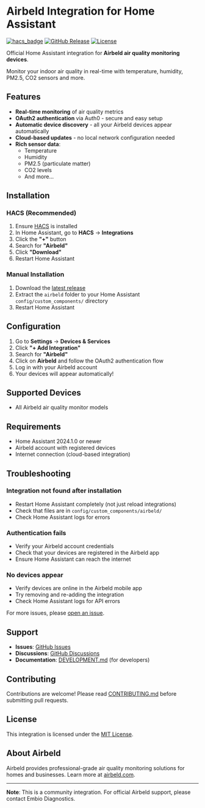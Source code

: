 # Airbeld Integration for Home Assistant

[![hacs_badge](https://img.shields.io/badge/HACS-Default-blue.svg)](https://github.com/hacs/integration)
[![GitHub Release](https://img.shields.io/github/release/Embio-Diagnostics/airbeld-ha.svg)](https://github.com/Embio-Diagnostics/airbeld-ha/releases)
[![License](https://img.shields.io/github/license/Embio-Diagnostics/airbeld-ha.svg)](LICENSE)

Official Home Assistant integration for **Airbeld air quality monitoring devices**.

Monitor your indoor air quality in real-time with temperature, humidity, PM2.5, CO2 sensors and more.

## Features

- **Real-time monitoring** of air quality metrics
- **OAuth2 authentication** via Auth0 - secure and easy setup
- **Automatic device discovery** - all your Airbeld devices appear automatically
- **Cloud-based updates** - no local network configuration needed
- **Rich sensor data**:
  - Temperature
  - Humidity
  - PM2.5 (particulate matter)
  - CO2 levels
  - And more...

## Installation

### HACS (Recommended)

1. Ensure [HACS](https://hacs.xyz/) is installed
2. In Home Assistant, go to **HACS** → **Integrations**
3. Click the **"+"** button
4. Search for **"Airbeld"**
5. Click **"Download"**
6. Restart Home Assistant

### Manual Installation

1. Download the [latest release](https://github.com/Embio-Diagnostics/airbeld-ha/releases)
2. Extract the `airbeld` folder to your Home Assistant `config/custom_components/` directory
3. Restart Home Assistant

## Configuration

1. Go to **Settings** → **Devices & Services**
2. Click **"+ Add Integration"**
3. Search for **"Airbeld"**
4. Click on **Airbeld** and follow the OAuth2 authentication flow
5. Log in with your Airbeld account
6. Your devices will appear automatically!

## Supported Devices

- All Airbeld air quality monitor models

## Requirements

- Home Assistant 2024.1.0 or newer
- Airbeld account with registered devices
- Internet connection (cloud-based integration)

## Troubleshooting

### Integration not found after installation
- Restart Home Assistant completely (not just reload integrations)
- Check that files are in `config/custom_components/airbeld/`
- Check Home Assistant logs for errors

### Authentication fails
- Verify your Airbeld account credentials
- Check that your devices are registered in the Airbeld app
- Ensure Home Assistant can reach the internet

### No devices appear
- Verify devices are online in the Airbeld mobile app
- Try removing and re-adding the integration
- Check Home Assistant logs for API errors

For more issues, please [open an issue](https://github.com/Embio-Diagnostics/airbeld-ha/issues).

## Support

- **Issues**: [GitHub Issues](https://github.com/Embio-Diagnostics/airbeld-ha/issues)
- **Discussions**: [GitHub Discussions](https://github.com/Embio-Diagnostics/airbeld-ha/discussions)
- **Documentation**: [DEVELOPMENT.md](DEVELOPMENT.md) (for developers)

## Contributing

Contributions are welcome! Please read [CONTRIBUTING.md](CONTRIBUTING.md) before submitting pull requests.

## License

This integration is licensed under the [MIT License](LICENSE).

## About Airbeld

Airbeld provides professional-grade air quality monitoring solutions for homes and businesses. Learn more at [airbeld.com](https://airbeld.com).

---

**Note**: This is a community integration. For official Airbeld support, please contact Embio Diagnostics.
